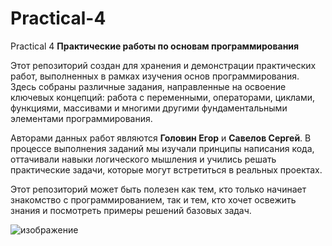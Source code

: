 # Practical-4
Practical 4
**Практические работы по основам программирования**  

Этот репозиторий создан для хранения и демонстрации практических работ, выполненных в рамках изучения основ программирования. Здесь собраны различные задания, направленные на освоение ключевых концепций: работа с переменными, операторами, циклами, функциями, массивами и многими другими фундаментальными элементами программирования.  

Авторами данных работ являются **Головин Егор** и **Савелов Сергей**. В процессе выполнения заданий мы изучали принципы написания кода, оттачивали навыки логического мышления и учились решать практические задачи, которые могут встретиться в реальных проектах.  

Этот репозиторий может быть полезен как тем, кто только начинает знакомство с программированием, так и тем, кто хочет освежить знания и посмотреть примеры решений базовых задач.

![изображение](https://github.com/user-attachments/assets/b32232c8-0d52-447f-8a88-dca86c81d74d)

